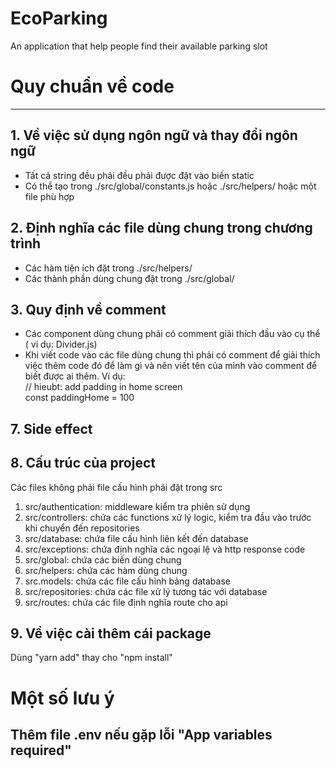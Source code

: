 # EcoParking
An application that help people find their available parking slot

# Quy chuẩn về code

---

## 1. Về việc sử dụng ngôn ngữ và thay đổi ngôn ngữ

- Tất cả string đều phải đều phải được đặt vào biến static
- Có thể tạo trong ./src/global/constants.js hoặc ./src/helpers/ hoặc một file phù hợp

## 2. Định nghĩa các file dùng chung trong chương trình
- Các hàm tiện ích đặt trong ./src/helpers/
- Các thành phần dùng chung đặt trong ./src/global/

## 3. Quy định về comment

- Các component dùng chung phải có comment giải thích đầu vào cụ thể ( ví dụ: Divider.js)
- Khi viết code vào các file dùng chung thì phải có comment để giải thích việc thêm code đó để làm gì
  và nên viết tên của mình vào comment để biết được ai thêm. Ví dụ: <br/>
  // hieubt: add padding in home screen <br/>
  const paddingHome = 100

## 7. Side effect

## 8. Cấu trúc của project

Các files không phải file cấu hình phải đặt trong src
1.  src/authentication: middleware kiểm tra phiên sử dụng
2.  src/controllers: chứa các functions xử lý logic, kiểm tra đầu vào trước khi chuyển đến repositories
3.  src/database: chứa file cấu hình liên kết đến database
4.  src/exceptions: chứa định nghĩa các ngoại lệ và http response code
5.  src/global: chứa các biến dùng chung
6.  src/helpers: chứa các hàm dùng chung
7.  src.models: chứa các file cấu hình bảng database
8.  src/repositories: chứa các file xử lý tương tác với database
9.  src/routes: chứa các file định nghĩa route cho api

## 9. Về việc cài thêm cái package

Dùng "yarn add" thay cho "npm install"

# Một số lưu ý
Thêm file .env nếu gặp lỗi "App variables required"
---

